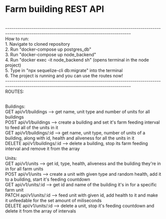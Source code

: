 <h1>Farm building REST API</h1>
<br />
---------------------------------------------------------------------------------------------------------------------------------------------<br />
How to run:<br />
    1. Navigate to cloned repository<br />
    2. Run "docker-compose up postgres_db"<br />
    3. Run "docker-compose up node_backend"<br />
    4. Run "docker exec -it node_backend sh" (opens terminal in the node project)<br />
    5. Type in "npx sequelize-cli db:migrate" into the terminal<br />
    6. The project is running and you can use the routes now!<br />
---------------------------------------------------------------------------------------------------------------------------------------------<br />
ROUTES:
<br /><br />

Buildings:
<br />
GET api/v1/buildings --> get name, unit type and number of units for all buildings<br />
POST api/v1/buildings --> create a building and set it's farm feeding interval to feed all of the units in it<br />
GET api/v1/buildings/:id --> get name, unit type, number of units of a building, along with id, health and aliveness for all the units in it<br />
DELETE api/v1/buildings/:id --> delete a building, stop its farm feeding interval and remove it from the array<br />

Units:
<br />
GET api/v1/units --> get id, type, health, aliveness and the building they're in in for all farm units<br />
POST api/v1/units --> create a unit with given type and random health, add it to a building, start it's feeding countdown<br />
GET api/v1/units/:id --> get id and name of the building it's in for a specific farm unit<br />
PATCH api/v1/units/:id --> feed unit with given id, add health to it and make it unfeedable for the set amount of miliseconds<br />
DELETE api/v1/units/:id --> delete a unit, stop it's feeding countdown and delete it from the array of intervals<br />
